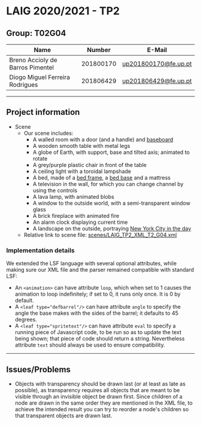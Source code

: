# LAIG 2020/2021 - TP2

## Group: T02G04

| Name                             | Number    | E-Mail               |
| -------------------------------- | --------- | -------------------- |
| Breno Accioly de Barros Pimentel | 201800170 | up201800170@fe.up.pt |
| Diogo Miguel Ferreira Rodrigues  | 201806429 | up201806429@fe.up.pt |

----
## Project information

- Scene
  - Our scene includes:
    - A walled room with a door (and a handle) and [baseboard](https://en.wikipedia.org/wiki/Baseboard)
    - A wooden smooth table with metal legs
    - A globe of Earth, with support, base and tilted axis; animated to rotate
    - A grey/purple plastic chair in front of the table
    - A ceiling light with a toroidal lampshade
    - A bed, made of a [bed frame](https://en.wikipedia.org/wiki/Bed_frame), a [bed base](https://en.wikipedia.org/wiki/Bed_base) and a mattress
    - A television in the wall, for which you can change channel by using the controls
    - A lava lamp, with animated blobs
    - A window to the outside world, with a semi-transparent window glass
    - A brick fireplace with animated fire
    - An alarm clock displaying current time
    - A landscape on the outside, portraying [New York City in the day](https://www.google.pt/maps/@40.7484322,-73.985817,3a,75y,208.13h,87.57t/data=!3m8!1e1!3m6!1sAF1QipP0Y93CzMqsjZ43y_E9CaKo-gsk3jrXxe80XFlD!2e10!3e11!6shttps:%2F%2Flh5.googleusercontent.com%2Fp%2FAF1QipP0Y93CzMqsjZ43y_E9CaKo-gsk3jrXxe80XFlD%3Dw203-h100-k-no-pi5.1866903-ya266.27908-ro-80.15346-fo100!7i5376!8i2688)
  - Relative link to scene file: [scenes/LAIG_TP2_XML_T2_G04.xml](scenes/LAIG_TP2_XML_T2_G04.xml)

### Implementation details

We extended the LSF language with several optional attributes, while making sure our XML file and the parser remained compatible with standard LSF:
- An `<animation>` can have attribute `loop`, which when set to 1 causes the animation to loop indefinitely; if set to 0, it runs only once. It is 0 by default.
- A `<leaf type="defbarrel"/>` can have attribute `angle` to specify the angle the base makes with the sides of the barrel; it defaults to 45 degrees.
- A `<leaf type="spritetext"/>` can have attribute `eval` to specify a running piece of Javascript code, to be run so as to update the text being shown; that piece of code should return a string. Nevertheless attribute `text` should always be used to ensure compatibility.

----
## Issues/Problems

- Objects with transparency should be drawn last (or at least as late as possible), as transparency requires all objects that are meant to be visible through an invisible object be drawn first. Since children of a node are drawn in the same order they are mentioned in the XML file, to achieve the intended result you can try to reorder a node's children so that transparent objects are drawn last.
